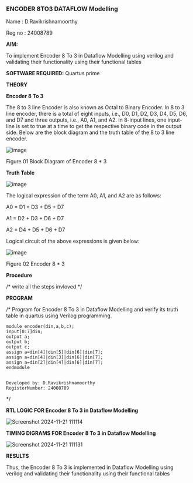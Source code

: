 ### ENCODER 8TO3 DATAFLOW Modelling

Name : D.Ravikrishnamoorthy

Reg no : 24008789

**AIM:**

To implement  Encoder 8 To 3 in Dataflow Modelling using verilog and validating their functionality using their functional tables

**SOFTWARE REQUIRED:** Quartus prime

**THEORY**

**Encoder 8 To 3**

The 8 to 3 line Encoder is also known as Octal to Binary Encoder. In 8 to 3 line encoder, there is a total of eight inputs, i.e., D0, D1, D2, D3, D4, D5, D6, and D7 and three outputs, i.e., A0, A1, and A2. In 8-input lines, one input-line is set to true at a time to get the respective binary code in the output side. Below are the block diagram and the truth table of the 8 to 3 line encoder.

![image](https://github.com/naavaneetha/ENCODER8TO3DATAFLOW/assets/154305477/0bc242c1-eb9e-4c47-afe5-30428470efc3)

Figure 01  Block Diagram of Encoder 8 * 3

**Truth Table**

![image](https://github.com/naavaneetha/ENCODER8TO3DATAFLOW/assets/154305477/35496b14-ae6e-4cd1-9abd-d6736b576575)

The logical expression of the term A0, A1, and A2 are as follows:

A0 = D1 + D3 + D5 + D7

A1 = D2 + D3 + D6 + D7

A2 = D4 + D5 + D6 + D7

Logical circuit of the above expressions is given below:

![image](https://github.com/naavaneetha/ENCODER8TO3DATAFLOW/assets/154305477/95acaee6-c873-4c75-89eb-ef09fb158053)

Figure 02  Encoder 8 * 3

**Procedure**

/* write all the steps invloved */

**PROGRAM**

/* Program for Encoder 8 To 3 in Dataflow Modelling and verify its truth table in quartus using Verilog programming. 
```
module encoder(din,a,b,c);
input[0:7]din;
output a;
output b;
output c;
assign a=din[4]|din[5]|din[6]|din[7];
assign a=din[4]|din[3]|din[6]|din[7];
assign a=din[2]|din[4]|din[6]|din[7];
endmodule


Developed by: D.Ravikrishnamoorthy
RegisterNumber: 24008789
```
*/

**RTL LOGIC FOR Encoder 8 To 3 in Dataflow Modelling**

![Screenshot 2024-11-21 111114](https://github.com/user-attachments/assets/5c8ac223-83d1-4ccc-83cf-c1913082bf16)


**TIMING DIGRAMS FOR Encoder 8 To 3 in Dataflow Modelling**

![Screenshot 2024-11-21 111131](https://github.com/user-attachments/assets/185ace16-e1e1-422e-a959-49bd676248b2)


**RESULTS**

Thus, the Encoder 8 To 3 is implemented in Dataflow Modelling using verilog and validating their functionality using their functional tables







